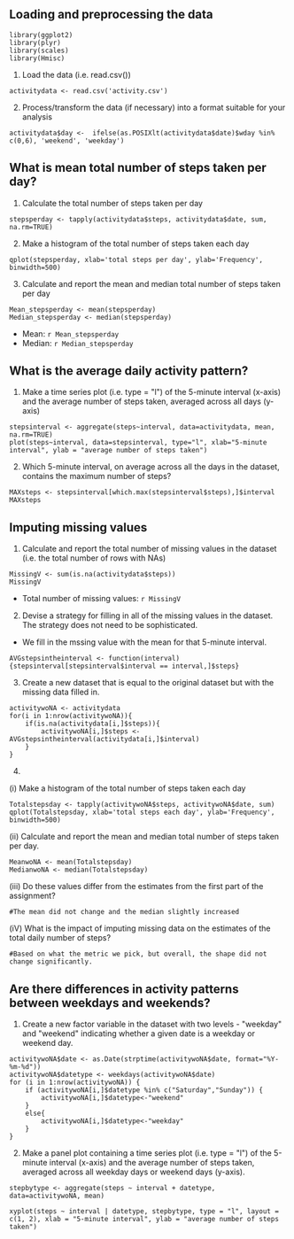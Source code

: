 ## Loading and preprocessing the data
```{r, warning=FALSE, message=FALSE}
library(ggplot2)
library(plyr)
library(scales)
library(Hmisc)
```


1. Load the data (i.e. read.csv())
```{r, results='markup', warning=TRUE, message=TRUE}
activitydata <- read.csv('activity.csv')
```


2. Process/transform the data (if necessary) into a format suitable for your analysis
```{r}
activitydata$day <-  ifelse(as.POSIXlt(activitydata$date)$wday %in% c(0,6), 'weekend', 'weekday')
```



## What is mean total number of steps taken per day?
1. Calculate the total number of steps taken per day
```{r}
stepsperday <- tapply(activitydata$steps, activitydata$date, sum, na.rm=TRUE)
```

2. Make a histogram of the total number of steps taken each day
```{r}
qplot(stepsperday, xlab='total steps per day', ylab='Frequency', binwidth=500)
```

3. Calculate and report the mean and median total number of steps taken per day
```{r}
Mean_stepsperday <- mean(stepsperday)
Median_stepsperday <- median(stepsperday)
```
* Mean: `r Mean_stepsperday`
* Median:  `r Median_stepsperday`



## What is the average daily activity pattern?
1. Make a time series plot (i.e. type = "l") of the 5-minute interval (x-axis) and the average number of steps taken, averaged across all days (y-axis)
```{r}
stepsinterval <- aggregate(steps~interval, data=activitydata, mean, na.rm=TRUE)
plot(steps~interval, data=stepsinterval, type="l", xlab="5-minute interval", ylab = "average number of steps taken")

```

2. Which 5-minute interval, on average across all the days in the dataset, contains the maximum number of steps?
```{r}
MAXsteps <- stepsinterval[which.max(stepsinterval$steps),]$interval
MAXsteps
```


## Imputing missing values
1. Calculate and report the total number of missing values in the dataset (i.e. the total number of rows with NAs)
```{r}
MissingV <- sum(is.na(activitydata$steps))
MissingV
```

* Total number of missing values: `r MissingV`

2. Devise a strategy for filling in all of the missing values in the dataset. The strategy does not need to be sophisticated. 
* We fill in the mssing value with the mean for that 5-minute interval.
```{r}
AVGstepsintheinterval <- function(interval){stepsinterval[stepsinterval$interval == interval,]$steps}

```


3. Create a new dataset that is equal to the original dataset but with the missing data filled in.
```{r}
activitywoNA <- activitydata
for(i in 1:nrow(activitywoNA)){
    if(is.na(activitydata[i,]$steps)){
        activitywoNA[i,]$steps <- AVGstepsintheinterval(activitydata[i,]$interval)
    }
}
```


4. 
(i) Make a histogram of the total number of steps taken each day
```{r}
Totalstepsday <- tapply(activitywoNA$steps, activitywoNA$date, sum)
qplot(Totalstepsday, xlab='total steps each day', ylab='Frequency', binwidth=500)
```

(ii) Calculate and report the mean and median total number of steps taken per day. 
```{r}
MeanwoNA <- mean(Totalstepsday)
MedianwoNA <- median(Totalstepsday)
```

(iii) Do these values differ from the estimates from the first part of the assignment?

```{r}
#The mean did not change and the median slightly increased
```

(iV) What is the impact of imputing missing data on the estimates of the total daily number of steps?
```{r}
#Based on what the metric we pick, but overall, the shape did not change significantly.
```


## Are there differences in activity patterns between weekdays and weekends?

1. Create a new factor variable in the dataset with two levels - "weekday" and "weekend" indicating whether a given date is a weekday or weekend day.

```{r}
activitywoNA$date <- as.Date(strptime(activitywoNA$date, format="%Y-%m-%d"))
activitywoNA$datetype <- weekdays(activitywoNA$date)
for (i in 1:nrow(activitywoNA)) {
    if (activitywoNA[i,]$datetype %in% c("Saturday","Sunday")) {
        activitywoNA[i,]$datetype<-"weekend"
    }
    else{
        activitywoNA[i,]$datetype<-"weekday"
    }
}
```

2. Make a panel plot containing a time series plot (i.e. type = "l") of the 5-minute interval (x-axis) and the average number of steps taken, averaged across all weekday days or weekend days (y-axis).

```{r}
stepbytype <- aggregate(steps ~ interval + datetype, data=activitywoNA, mean)

xyplot(steps ~ interval | datetype, stepbytype, type = "l", layout = c(1, 2), xlab = "5-minute interval", ylab = "average number of steps taken")

```

